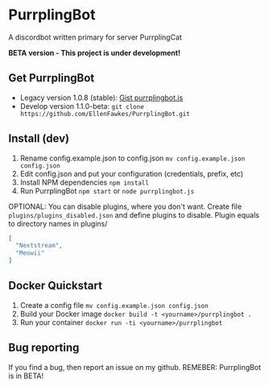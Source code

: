 # PurrplingBot
A discordbot written primary for server PurrplingCat

**BETA version - This project is under development!**

## Get PurrplingBot

* Legacy version 1.0.8 (stable): [Gist purrplingbot.js](https://gist.github.com/EllenFawkes/db76540a8d4aa124114f9b7bc649e605)
* Develop version 1.1.0-beta: `git clone https://github.com/EllenFawkes/PurrplingBot.git`

## Install (dev)

1. Rename config.example.json to config.json `mv config.example.json config.json`
2. Edit config.json and put your configuration (credentials, prefix, etc)
4. Install NPM dependencies `npm install`
5. Run PurrplingBot `npm start` or `node purrplingbot.js`

OPTIONAL:
You can disable plugins, where you don't want. Create file `plugins/plugins_disabled.json` and define plugins to disable. Plugin equals to directory names in plugins/

```json
[
  "Nextstream",
  "Meowii"
]
```

## Docker Quickstart

1. Create a config file `mv config.example.json config.json`
2. Build your Docker image `docker build -t <yourname>/purrplingbot .`
3. Run your container `docker run -ti <yourname>/purrplingbot`

## Bug reporting

If you find a bug, then report an issue on my github. REMEBER: PurrplingBot is in BETA!
